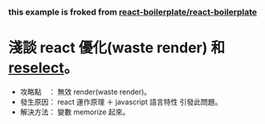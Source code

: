 ### this example is froked from [react-boilerplate/react-boilerplate](https://github.com/react-boilerplate/react-boilerplate)

# 淺談 react 優化(waste render) 和 [reselect](https://github.com/reactjs/reselect)。

 - 攻略點　： 無效 render(waste render)。
 - 發生原因： react 運作原理 ＋ javascript 語言特性 引發此問題。
 - 解決方法： 變數 memorize 起來。 
